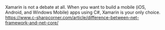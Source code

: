 Xamarin is not a debate at all. When you want to build a mobile (iOS, Android, and Windows Mobile) apps using C#, Xamarin is your only choice.
https://www.c-sharpcorner.com/article/difference-between-net-framework-and-net-core/

